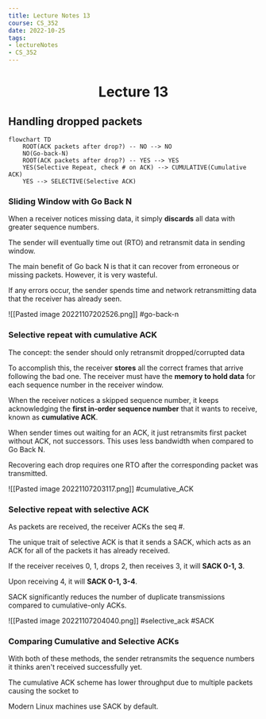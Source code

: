 ```yaml
---
title: Lecture Notes 13
course: CS_352
date: 2022-10-25
tags: 
- lectureNotes
- CS_352
---
```


<center><h1>Lecture 13</h1></center>

## Handling dropped packets

```mermaid
flowchart TD 
	ROOT(ACK packets after drop?) -- NO --> NO
	NO(Go-back-N)
	ROOT(ACK packets after drop?) -- YES --> YES
	YES(Selective Repeat, check # on ACK) --> CUMULATIVE(Cumulative ACK)
	YES --> SELECTIVE(Selective ACK)
```

### Sliding Window with Go Back N
When a receiver notices missing data, it simply **discards** all data with greater sequence numbers.

The sender will eventually time out (RTO) and retransmit data in sending window.

The main benefit of Go back N is that it can recover from erroneous or missing packets. However, it is very wasteful.

If any errors occur, the sender spends time and network retransmitting data that the receiver has already seen.

![[Pasted image 20221107202526.png]]
#go-back-n
### Selective repeat with cumulative ACK
The concept: the sender should only retransmit dropped/corrupted data

To accomplish this, the receiver **stores** all the correct frames that arrive following the bad one. The receiver must have the **memory to hold data** for each sequence number in the receiver window.

When the receiver notices a skipped sequence number, it keeps acknowledging the **first in-order sequence number** that it wants to receive, known as **cumulative ACK**.

When sender times out waiting for an ACK, it just retransmits first packet without ACK, not successors. This uses less bandwidth when compared to Go Back N.

Recovering each drop requires one RTO after the corresponding packet was transmitted.

![[Pasted image 20221107203117.png]]
#cumulative_ACK

### Selective repeat with selective ACK
As packets are received, the receiver ACKs the seq #.

The unique trait of selective ACK is that it sends a SACK, which acts as an ACK for all of the packets it has already received.

If the receiver receives 0, 1, drops 2, then receives 3, it will **SACK 0-1, 3**.

Upon receiving 4, it will **SACK 0-1, 3-4**.

SACK significantly reduces the number of duplicate transmissions compared to cumulative-only ACKs.

![[Pasted image 20221107204040.png]]
#selective_ack #SACK


### Comparing Cumulative and Selective ACKs
With both of these methods, the sender retransmits the sequence numbers it thinks aren't received successfully yet.


The cumulative ACK scheme has lower throughput due to multiple packets causing the socket to 

Modern Linux machines use SACK by default.
